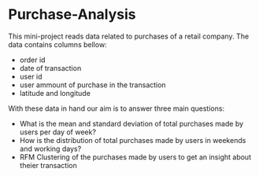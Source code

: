 # Purchase-Analysis
This mini-project reads data related to purchases of a retail company. The data contains columns bellow:
* order id
* date of transaction
* user id
* user ammount of purchase in the transaction
* latitude and longitude

With these data in hand our aim is to answer three main questions:
+ What is the mean and standard deviation of total purchases made by users per day of week?
+ How is the distribution of total purchases made by users in weekends and working days?
+ RFM Clustering of the purchases made by users to get an insight about theier transaction
